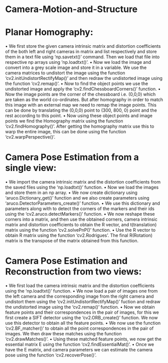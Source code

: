 # Camera-Motion-and-Structure

# Planar Homography:
• We first store the given camera intrinsic matrix and distortion coefficients of the both left and right cameras in matrix and list respectively and store them in a text file using ‘np.savetxt()’ command. Then we load that file into respective np arrays using ’np.loadtxt()’.
• Now we load the image and convert into a grey scale image and store it in a variable. We use the camera matrices to undistort the image using the function ‘cv2.initUndistortRectifyMap()’ and then redraw the undistorted image using the function ‘cv2.remap()’.
• Now to find the object points we use the undistorted image and apply the ‘cv2.findChessboardCorners()’ function.
• Now the image points are the corner of the chessboard i.e. (0,0,0) which are taken as the world co-ordinates. But after homography in order to match this image with an external map we need to remap the image points. This can be done by translating the (0,0,0) point to (300, 800, 0) point and the rest according to this point.
• Now using these object points and image points we find the Homography matrix using the function ‘cv2.findHomography()’. After getting the homography matrix use this to warp the entire image, this can be done using the function ‘cv2.warpPerspective()’.

# Camera Pose Estimation from a single view:
• We import the camera intrinsic matrix and the distortion coefficients from the saved files using the ‘np.loadtxt()’ function.
• Now we load the images and store them in an np array.
• We now create dictionary using ‘aruco.Dictionary_get()’ function and we also create parameters using ‘aruco.DetectorParameters_create()’ function.
• We use this dictionary and parameters along with to detect the corners of the markers and their ids using the ‘cv2.aruco.detectMarkers()’ function.
• We now reshape these corners into a matrix, and then use the obtained corners, camera intrinsic matrix and distortion coefficients to obtain the R vector, and t(translation) matrix using the function ‘cv2.solvePnP()’ function.
• Use the R vector to obtain R matrix using the function ‘cv2.Rodrigues’. The final R(Rotation) matrix is the transpose of the matrix obtained from this function.

# Camera Pose Estimation and Reconstruction from two views:
• We first load the camera intrinsic matrix and the distortion coefficients using the ‘np.loadtxt()’ function.
• We now load a pair of images one from the left camera and the corresponding image from the right camera and undistort them using the ‘cv2.initUndistortRectifyMap()’ fuction and redraw the undistorted image using the ‘cv2.remap()’ function.
• Now we obtain feature points and their correspondences in the pair of images, for this we first create a SIFT detector using the ‘cv2.ORB_create()’ function. We now use this detector to obtain all the feature points.
• We now use the function ‘cv2.BF_matcher()’ to obtain all the point correspondences in the pair of images. We then draw these matches using the function ‘cv2.drawMatches()’.
• Using these matched feature points, we now get the essential matrix E using the function ‘cv2.findEssentialMat()’.
• Once we have the E matrix, and camera parameters we can estimate the camera pose using the function ‘cv2.recoverPose()’.



